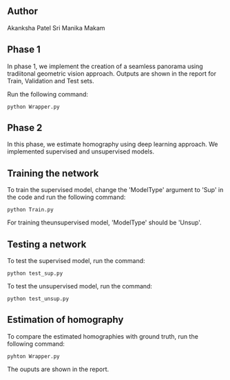 ## Author

Akanksha Patel
Sri Manika Makam


## Phase 1

In phase 1, we implement the creation of a seamless panorama using tradiitonal geometric vision approach. Outputs are shown in the report for Train, Validation and Test sets.

Run the following command:

```
python Wrapper.py

```

## Phase 2

In this phase, we estimate homography using deep learning approach. We implemented supervised and unsupervised models.

## Training the network

To train the supervised model, change the 'ModelType' argument to 'Sup' in the code and run the following command:

```
python Train.py
```

For training theunsupervised model, 'ModelType' should be 'Unsup'.


## Testing a network

To test the supervised model, run the command:

```
python test_sup.py
```

To test the unsupervised model, run the command:

```
python test_unsup.py
```
## Estimation of homography

To compare the estimated homographies with ground truth, run the following command:

```
pyhton Wrapper.py
```

The ouputs are shown in the report.

